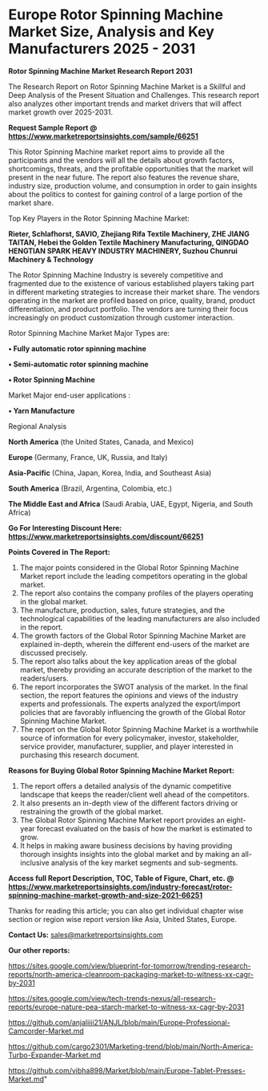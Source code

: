 # Europe Rotor Spinning Machine Market Size, Analysis and Key Manufacturers 2025 - 2031

<strong>Rotor Spinning Machine Market Research Report 2031</strong>

The Research Report on Rotor Spinning Machine Market is a Skillful and Deep Analysis of the Present Situation and Challenges. This research report also analyzes other important trends and market drivers that will affect market growth over 2025-2031.

<strong>Request Sample Report @ <a href=https://www.marketreportsinsights.com/sample/66251>https://www.marketreportsinsights.com/sample/66251</a></strong>

This Rotor Spinning Machine market report aims to provide all the participants and the vendors will all the details about growth factors, shortcomings, threats, and the profitable opportunities that the market will present in the near future. The report also features the revenue share, industry size, production volume, and consumption in order to gain insights about the politics to contest for gaining control of a large portion of the market share.

Top Key Players in the Rotor Spinning Machine Market:

<strong>Rieter, Schlafhorst, SAVIO, Zhejiang Rifa Textile Machinery, ZHE JIANG TAITAN, Hebei the Golden Textile Machinery Manufacturing, QINGDAO HENGTIAN SPARK HEAVY INDUSTRY MACHINERY, Suzhou Chunrui Machinery & Technology</strong>

The Rotor Spinning Machine Industry is severely competitive and fragmented due to the existence of various established players taking part in different marketing strategies to increase their market share. The vendors operating in the market are profiled based on price, quality, brand, product differentiation, and product portfolio. The vendors are turning their focus increasingly on product customization through customer interaction.

Rotor Spinning Machine Market Major Types are:

<strong>• Fully automatic rotor spinning machine

• Semi-automatic rotor spinning machine

• Rotor Spinning Machine</strong>

Market Major end-user applications :

<strong>• Yarn Manufacture</strong>

Regional Analysis

</u><strong><b>North America</b></strong> (the United States, Canada, and Mexico)

<strong><b>Europe </b></strong>(Germany, France, UK, Russia, and Italy)

<strong><b>Asia-Pacific</b></strong> (China, Japan, Korea, India, and Southeast Asia)

<strong><b>South America</b></strong> (Brazil, Argentina, Colombia, etc.)

<strong><b>The Middle East and Africa</b></strong> (Saudi Arabia, UAE, Egypt, Nigeria, and South Africa)

<strong>Go For Interesting Discount Here: <a href=https://www.marketreportsinsights.com/discount/66251>https://www.marketreportsinsights.com/discount/66251</a></strong>

<strong>Points Covered in The Report:</strong>
<ol>
  <li>The major points considered in the Global Rotor Spinning Machine Market report include the leading competitors operating in the global market.</li>
  <li>The report also contains the company profiles of the players operating in the global market.</li>
  <li>The manufacture, production, sales, future strategies, and the technological capabilities of the leading manufacturers are also included in the report.</li>
  <li>The growth factors of the Global Rotor Spinning Machine Market are explained in-depth, wherein the different end-users of the market are discussed precisely.</li>
  <li>The report also talks about the key application areas of the global market, thereby providing an accurate description of the market to the readers/users.</li>
  <li>The report incorporates the SWOT analysis of the market. In the final section, the report features the opinions and views of the industry experts and professionals. The experts analyzed the export/import policies that are favorably influencing the growth of the Global Rotor Spinning Machine Market.</li>
  <li>The report on the Global Rotor Spinning Machine Market is a worthwhile source of information for every policymaker, investor, stakeholder, service provider, manufacturer, supplier, and player interested in purchasing this research document.</li>
</ol>
<strong>Reasons for Buying Global Rotor Spinning Machine Market Report:</strong>

<ol>
  <li>The report offers a detailed analysis of the dynamic competitive landscape that keeps the reader/client well ahead of the competitors.</li>
  <li>It also presents an in-depth view of the different factors driving or restraining the growth of the global market.</li>
  <li>The Global Rotor Spinning Machine Market report provides an eight-year forecast evaluated on the basis of how the market is estimated to grow.</li>
  <li>It helps in making aware business decisions by having providing thorough insights insights into the global market and by making an all-inclusive analysis of the key market segments and sub-segments.</li>
</ol>
<strong>Access full Report Description, TOC, Table of Figure, Chart, etc. @ <a href=https://www.marketreportsinsights.com/industry-forecast/rotor-spinning-machine-market-growth-and-size-2021-66251>https://www.marketreportsinsights.com/industry-forecast/rotor-spinning-machine-market-growth-and-size-2021-66251</a></strong>


Thanks for reading this article; you can also get individual chapter wise section or region wise report version like Asia, United States, Europe.

<strong>Contact Us:</strong>
sales@marketreportsinsights.com

<strong>Our other reports:</strong>

<a href=https://sites.google.com/view/blueprint-for-tomorrow/trending-research-reports/north-america-cleanroom-packaging-market-to-witness-xx-cagr-by-2031>https://sites.google.com/view/blueprint-for-tomorrow/trending-research-reports/north-america-cleanroom-packaging-market-to-witness-xx-cagr-by-2031</a>

<a href=https://sites.google.com/view/tech-trends-nexus/all-research-reports/europe-nature-pea-starch-market-to-witness-xx-cagr-by-2031>https://sites.google.com/view/tech-trends-nexus/all-research-reports/europe-nature-pea-starch-market-to-witness-xx-cagr-by-2031</a>

<a href=https://github.com/anjaliiii21/ANJL/blob/main/Europe-Professional-Camcorder-Market.md>https://github.com/anjaliiii21/ANJL/blob/main/Europe-Professional-Camcorder-Market.md</a>

<a href=https://github.com/cargo2301/Marketing-trend/blob/main/North-America-Turbo-Expander-Market.md>https://github.com/cargo2301/Marketing-trend/blob/main/North-America-Turbo-Expander-Market.md</a>

<a href=https://github.com/vibha898/Market/blob/main/Europe-Tablet-Presses-Market.md>https://github.com/vibha898/Market/blob/main/Europe-Tablet-Presses-Market.md</a>"
